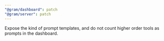 ```yaml
---
"@gram/dashboard": patch
"@gram/server": patch
---
```


Expose the kind of prompt templates, and do not count higher order tools as prompts in the dashboard.
